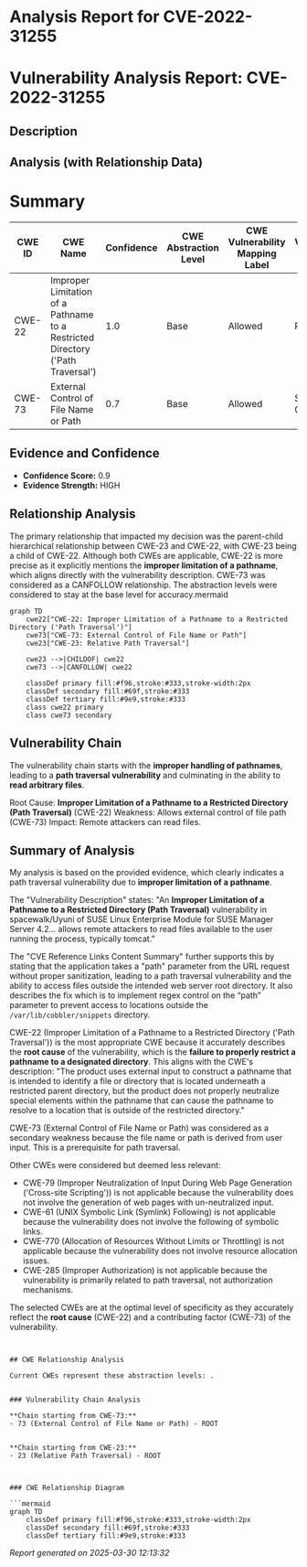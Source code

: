 # Analysis Report for CVE-2022-31255

# Vulnerability Analysis Report: CVE-2022-31255

## Description



## Analysis (with Relationship Data)

# Summary
| CWE ID | CWE Name | Confidence | CWE Abstraction Level | CWE Vulnerability Mapping Label | CWE-Vulnerability Mapping Notes |
|---|---|---|---|---|---|
| CWE-22 | Improper Limitation of a Pathname to a Restricted Directory ('Path Traversal') | 1.0 | Base | Allowed | Primary CWE |
| CWE-73 | External Control of File Name or Path | 0.7 | Base | Allowed | Secondary Candidate |

## Evidence and Confidence

*   **Confidence Score:** 0.9
*   **Evidence Strength:** HIGH

## Relationship Analysis
The primary relationship that impacted my decision was the parent-child hierarchical relationship between CWE-23 and CWE-22, with CWE-23 being a child of CWE-22. Although both CWEs are applicable, CWE-22 is more precise as it explicitly mentions the **improper limitation of a pathname**, which aligns directly with the vulnerability description. CWE-73 was considered as a CANFOLLOW relationship. The abstraction levels were considered to stay at the base level for accuracy.mermaid
```mermaid
graph TD
    cwe22["CWE-22: Improper Limitation of a Pathname to a Restricted Directory ('Path Traversal')"]
    cwe73["CWE-73: External Control of File Name or Path"]
    cwe23["CWE-23: Relative Path Traversal"]
    
    cwe23 -->|CHILDOF| cwe22
    cwe73 -->|CANFOLLOW| cwe22
    
    classDef primary fill:#f96,stroke:#333,stroke-width:2px
    classDef secondary fill:#69f,stroke:#333
    classDef tertiary fill:#9e9,stroke:#333
    class cwe22 primary
    class cwe73 secondary

```


## Vulnerability Chain
The vulnerability chain starts with the **improper handling of pathnames**, leading to a **path traversal vulnerability** and culminating in the ability to **read arbitrary files**.

Root Cause: **Improper Limitation of a Pathname to a Restricted Directory (Path Traversal)** (CWE-22)
Weakness: Allows external control of file path (CWE-73)
Impact: Remote attackers can read files.

## Summary of Analysis
My analysis is based on the provided evidence, which clearly indicates a path traversal vulnerability due to **improper limitation of a pathname**.

The "Vulnerability Description" states: "An **Improper Limitation of a Pathname to a Restricted Directory (Path Traversal)** vulnerability in spacewalk/Uyuni of SUSE Linux Enterprise Module for SUSE Manager Server 4.2... allows remote attackers to read files available to the user running the process, typically tomcat."

The "CVE Reference Links Content Summary" further supports this by stating that the application takes a "path" parameter from the URL request without proper sanitization, leading to a path traversal vulnerability and the ability to access files outside the intended web server root directory. It also describes the fix which is to implement regex control on the “path” parameter to prevent access to locations outside the `/var/lib/cobbler/snippets` directory.

CWE-22 (Improper Limitation of a Pathname to a Restricted Directory ('Path Traversal')) is the most appropriate CWE because it accurately describes the **root cause** of the vulnerability, which is the **failure to properly restrict a pathname to a designated directory**. This aligns with the CWE's description: "The product uses external input to construct a pathname that is intended to identify a file or directory that is located underneath a restricted parent directory, but the product does not properly neutralize special elements within the pathname that can cause the pathname to resolve to a location that is outside of the restricted directory."

CWE-73 (External Control of File Name or Path) was considered as a secondary weakness because the file name or path is derived from user input. This is a prerequisite for path traversal.

Other CWEs were considered but deemed less relevant:

*   CWE-79 (Improper Neutralization of Input During Web Page Generation ('Cross-site Scripting')) is not applicable because the vulnerability does not involve the generation of web pages with un-neutralized input.
*   CWE-61 (UNIX Symbolic Link (Symlink) Following) is not applicable because the vulnerability does not involve the following of symbolic links.
*   CWE-770 (Allocation of Resources Without Limits or Throttling) is not applicable because the vulnerability does not involve resource allocation issues.
*   CWE-285 (Improper Authorization) is not applicable because the vulnerability is primarily related to path traversal, not authorization mechanisms.

The selected CWEs are at the optimal level of specificity as they accurately reflect the **root cause** (CWE-22) and a contributing factor (CWE-73) of the vulnerability.
```


## CWE Relationship Analysis

Current CWEs represent these abstraction levels: .


### Vulnerability Chain Analysis

**Chain starting from CWE-73:**
- 73 (External Control of File Name or Path) - ROOT


**Chain starting from CWE-23:**
- 23 (Relative Path Traversal) - ROOT



### CWE Relationship Diagram

```mermaid
graph TD
    classDef primary fill:#f96,stroke:#333,stroke-width:2px
    classDef secondary fill:#69f,stroke:#333
    classDef tertiary fill:#9e9,stroke:#333
```



*Report generated on 2025-03-30 12:13:32*
